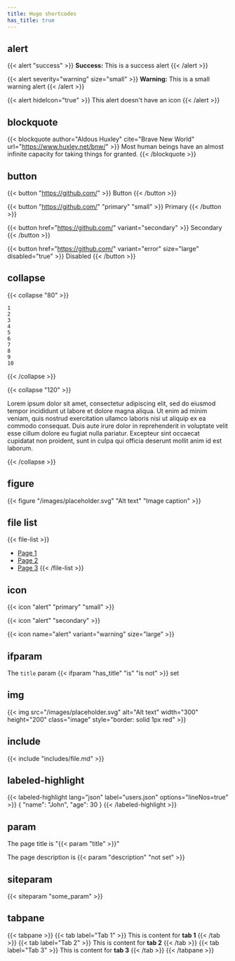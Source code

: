 ```yaml
---
title: Hugo shortcodes
has_title: true
---
```


## alert

{{< alert "success" >}}
  **Success:** This is a success alert
{{< /alert >}}

{{< alert severity="warning" size="small" >}}
  **Warning:** This is a small warning alert
{{< /alert >}}

{{< alert hideIcon="true" >}}
  This alert doesn't have an icon
{{< /alert >}}

## blockquote

{{< blockquote author="Aldous Huxley" cite="Brave New World" url="https://www.huxley.net/bnw/" >}}
  Most human beings have an almost infinite capacity for taking things for granted.
{{< /blockquote >}}

## button

{{< button "https://github.com/" >}}
  Button
{{< /button >}}

{{< button "https://github.com/" "primary" "small" >}}
  Primary
{{< /button >}}

{{< button href="https://github.com/" variant="secondary" >}}
  Secondary
{{< /button >}}

{{< button href="https://github.com/" variant="error" size="large" disabled="true" >}}
  Disabled
{{< /button >}}

## collapse

{{< collapse "80" >}}
  ```
  1
  2
  3
  4
  5
  6
  7
  8
  9
  10
  ```
{{< /collapse >}}

{{< collapse "120" >}}

Lorem ipsum dolor sit amet, consectetur adipiscing elit, sed do eiusmod tempor
incididunt ut labore et dolore magna aliqua. Ut enim ad minim veniam, quis
nostrud exercitation ullamco laboris nisi ut aliquip ex ea commodo consequat.
Duis aute irure dolor in reprehenderit in voluptate velit esse cillum dolore eu
fugiat nulla pariatur. Excepteur sint occaecat cupidatat non proident, sunt in
culpa qui officia deserunt mollit anim id est laborum.

{{< /collapse >}}

## figure

{{< figure "/images/placeholder.svg" "Alt text" "Image caption" >}}

## file list

{{< file-list >}}
- [Page 1](#page-1)
- [Page 2](#page-2)
- [Page 3](#page-3)
{{< /file-list >}}

## icon

{{< icon "alert" "primary" "small" >}}

{{< icon "alert" "secondary" >}}

{{< icon name="alert" variant="warning" size="large" >}}

## ifparam

The `title` param {{< ifparam "has_title" "is" "is not" >}} set

## img

{{< img src="/images/placeholder.svg" alt="Alt text" width="300" height="200" class="image" style="border: solid 1px red" >}}

## include

{{< include "includes/file.md" >}}

## labeled-highlight

{{< labeled-highlight lang="json" label="users.json" options="lineNos=true" >}}
{
  "name": "John",
  "age": 30
}
{{< /labeled-highlight >}}

## param

The page title is "{{< param "title" >}}"

The page description is {{< param "description" "not set" >}}

## siteparam

{{< siteparam "some_param" >}}

## tabpane

{{< tabpane >}}
{{< tab label="Tab 1" >}}
  This is content for **tab 1**
{{< /tab >}}
{{< tab label="Tab 2" >}}
  This is content for **tab 2**
{{< /tab >}}
{{< tab label="Tab 3" >}}
  This is content for **tab 3**
{{< /tab >}}
{{< /tabpane >}}
